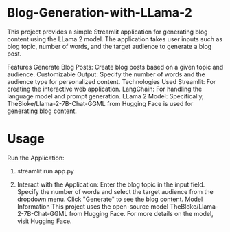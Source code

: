 # Blog-Generation-with-LLama-2


This project provides a simple Streamlit application for generating blog content using the LLama 2 model. The application takes user inputs such as blog topic, number of words, and the target audience to generate a blog post.

Features
Generate Blog Posts: Create blog posts based on a given topic and audience.
Customizable Output: Specify the number of words and the audience type for personalized content.
Technologies Used
Streamlit: For creating the interactive web application.
LangChain: For handling the language model and prompt generation.
LLama 2 Model: Specifically, TheBloke/Llama-2-7B-Chat-GGML from Hugging Face is used for generating blog content.

# Usage
Run the Application:
1) streamlit run app.py
  
2) Interact with the Application:
  Enter the blog topic in the input field.
  Specify the number of words and select the target audience from the dropdown menu.
  Click "Generate" to see the blog content.
  Model Information
  This project uses the open-source model TheBloke/Llama-2-7B-Chat-GGML from Hugging Face. For more details on the model, visit Hugging Face.
